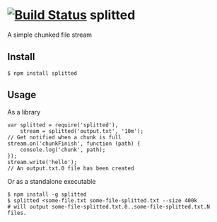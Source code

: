 [![Build Status](https://travis-ci.org/d3media/splitted.png)](https://travis-ci.org/d3media/splitted)
splitted
==============

A simple chunked file stream

## Install 

`$ npm install splitted`

## Usage

As a library
```
var splitted = require('splitted'),
    stream = splitted('output.txt', '10m');
// Get notified when a chunk is full
stream.on('chunkFinish', function (path) {
    console.log('chunk', path);
});
stream.write('hello');
// An output.txt.0 file has been created
```
Or as a standalone executable
```
$ npm install -g splitted
$ splitted <some-file.txt some-file-splitted.txt --size 400k
# will output some-file-splitted.txt.0..some-file-splitted.txt.N files. 
```


